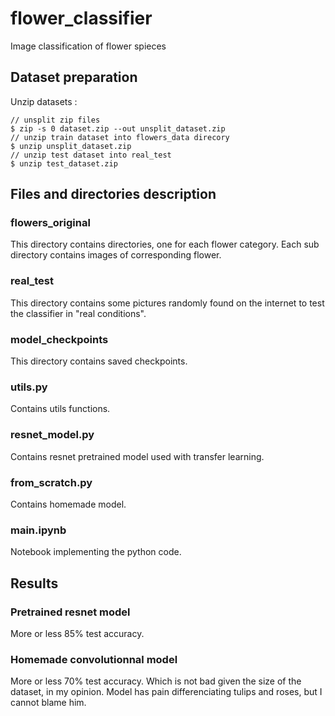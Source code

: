 # flower_classifier
Image classification of flower spieces

## Dataset preparation

Unzip datasets :
```
// unsplit zip files
$ zip -s 0 dataset.zip --out unsplit_dataset.zip
// unzip train dataset into flowers_data direcory
$ unzip unsplit_dataset.zip
// unzip test dataset into real_test
$ unzip test_dataset.zip
```

## Files and directories description

### flowers_original

This directory contains directories, one for each flower category. Each sub directory contains images of corresponding flower.

### real_test

This directory contains some pictures randomly found on the internet to test the classifier in "real conditions".

### model_checkpoints

This directory contains saved checkpoints.

### utils.py

Contains utils functions.

### resnet_model.py

Contains resnet pretrained model used with transfer learning.

### from_scratch.py

Contains homemade model.

### main.ipynb

Notebook implementing the python code.

## Results

### Pretrained resnet model

More or less 85% test accuracy.

### Homemade convolutionnal model

More or less 70% test accuracy. Which is not bad given the size of the dataset, in my opinion.
Model has pain differenciating tulips and roses, but I cannot blame him.
